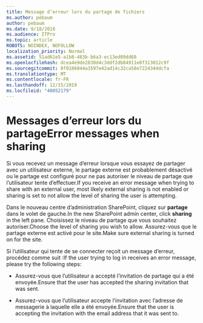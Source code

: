 ```yaml
---
title: Message d’erreur lors du partage de fichiers
ms.author: pebaum
author: pebaum
ms.date: 9/18/2018
ms.audience: ITPro
ms.topic: article
ROBOTS: NOINDEX, NOFOLLOW
localization_priority: Normal
ms.assetid: 51ad61e5-a1b8-483b-b6a3-ec13ed09dd68
ms.openlocfilehash: dcea4e9de2830d4c3ddf2db84911e0f313012c9f
ms.sourcegitcommit: 0f0186044a3597e42ad14c32ca58e7224344dcfa
ms.translationtype: MT
ms.contentlocale: fr-FR
ms.lasthandoff: 12/15/2019
ms.locfileid: "40052179"
---
```

# <a name="error-messages-when-sharing"></a><span data-ttu-id="d6b56-102">Messages d’erreur lors du partage</span><span class="sxs-lookup"><span data-stu-id="d6b56-102">Error messages when sharing</span></span>

<span data-ttu-id="d6b56-103">Si vous recevez un message d’erreur lorsque vous essayez de partager avec un utilisateur externe, le partage externe est probablement désactivé ou le partage est configuré pour ne pas autoriser le niveau de partage que l’utilisateur tente d’effectuer.</span><span class="sxs-lookup"><span data-stu-id="d6b56-103">If you receive an error message when trying to share with an external user, most likely external sharing is not enabled or sharing is set to not allow the level of sharing the user is attempting.</span></span>
  
<span data-ttu-id="d6b56-104">Dans le nouveau centre d’administration SharePoint, cliquez sur **partage** dans le volet de gauche.</span><span class="sxs-lookup"><span data-stu-id="d6b56-104">In the  new SharePoint admin center, click **sharing** in the left pane.</span></span> <span data-ttu-id="d6b56-105">Choisissez le niveau de partage que vous souhaitez autoriser.</span><span class="sxs-lookup"><span data-stu-id="d6b56-105">Choose the level of sharing you wish to allow.</span></span> <span data-ttu-id="d6b56-106">Assurez-vous que le partage externe est activé pour le site.</span><span class="sxs-lookup"><span data-stu-id="d6b56-106">Make sure external sharing is turned on for the site.</span></span> 
  
<span data-ttu-id="d6b56-107">Si l’utilisateur qui tente de se connecter reçoit un message d’erreur, procédez comme suit :</span><span class="sxs-lookup"><span data-stu-id="d6b56-107">If the user trying to log in receives an error message, please try the following steps:</span></span>
  
- <span data-ttu-id="d6b56-108">Assurez-vous que l’utilisateur a accepté l’invitation de partage qui a été envoyée.</span><span class="sxs-lookup"><span data-stu-id="d6b56-108">Ensure that the user has accepted the sharing invitation that was sent.</span></span>
    
- <span data-ttu-id="d6b56-109">Assurez-vous que l’utilisateur accepte l’invitation avec l’adresse de messagerie à laquelle elle a été envoyée.</span><span class="sxs-lookup"><span data-stu-id="d6b56-109">Ensure that the user is accepting the invitation with the email address that it was sent to.</span></span>
    

